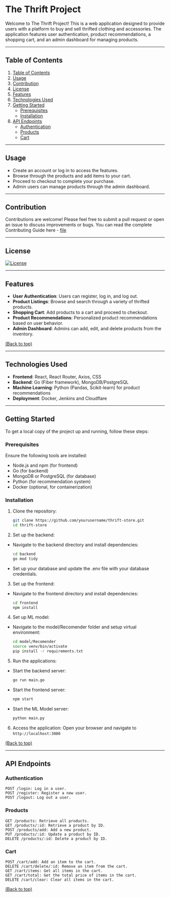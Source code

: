 # The Thrift Project

Welcome to The Thrift Project! This is a web application designed to provide users with a platform to buy and sell thrifted clothing and accessories. The application features user authentication, product recommendations, a shopping cart, and an admin dashboard for managing products.


---

## Table of Contents

1. [Table of Contents](#table-of-contents)
2. [Usage](#usage)  
3. [Contribution](#contribution)  
4. [License](#license)  
5. [Features](#features)  
6. [Technologies Used](#technologies-used)  
7. [Getting Started](#getting-started)  
    - [Prerequisites](#prerequisites)  
    - [Installation](#installation)  
8. [API Endpoints](#api-endpoints)  
    - [Authentication](#authentication)  
    - [Products](#products)  
    - [Cart](#cart)  

---

## Usage

- Create an account or log in to access the features.
- Browse through the products and add items to your cart.
- Proceed to checkout to complete your purchase.
- Admin users can manage products through the admin dashboard.

---

## Contribution
Contributions are welcome! Please feel free to submit a pull request or open an issue to discuss improvements or bugs.
You can read the complete Contributing Guide here - [file](.github/CONTRIBUTING.md)

---

## License
 [![License](https://img.shields.io/badge/License-BSD_3--Clause-blue.svg)](LICENSE)

---

## Features

- **User Authentication**: Users can register, log in, and log out.  
- **Product Listings**: Browse and search through a variety of thrifted products.  
- **Shopping Cart**: Add products to a cart and proceed to checkout.  
- **Product Recommendations**: Personalized product recommendations based on user behavior.  
- **Admin Dashboard**: Admins can add, edit, and delete products from the inventory.  

[(Back to top)](#table-of-contents)

---

## Technologies Used

- **Frontend**: React, React Router, Axios, CSS  
- **Backend**: Go (Fiber framework), MongoDB/PostgreSQL  
- **Machine Learning**: Python (Pandas, Scikit-learn) for product recommendations  
- **Deployment**: Docker, Jenkins and Cloudflare  

---

## Getting Started

To get a local copy of the project up and running, follow these steps:

### Prerequisites

Ensure the following tools are installed:  
- Node.js and npm (for frontend)  
- Go (for backend)  
- MongoDB or PostgreSQL (for database)  
- Python (for recommendation system)  
- Docker (optional, for containerization)  

### Installation

1. Clone the repository:

   ```bash
   git clone https://github.com/yourusername/thrift-store.git
   cd thrift-store
   ```

2. Set up the backend:

- Navigate to the backend directory and install dependencies:

  ``` bash
  cd backend
  go mod tidy
  ```
  
-  Set up your database and update the .env file with your database credentials.

3. Set up the frontend:

- Navigate to the frontend directory and install dependencies:

  ``` bash
  cd frontend
  npm install
  ```

4. Set up ML model:

- Navigate to the model/Recomender folder and setup virtual environment:

  ``` bash
  cd model/Recomender
  source venv/bin/activate
  pip install -r requirements.txt
  ```

5. Run the applications:

- Start the backend server:

  ``` bash
  go run main.go

  ```
- Start the frontend server:

  ``` bash
  npm start

  ```
- Start the ML Model server:

  ``` bash
  python main.py

  ```
6. Access the application:
Open your browser and navigate to `http://localhost:3000`

[(Back to top)](#table-of-contents)

---

## API Endpoints

### Authentication

    POST /login: Log in a user.
    POST /register: Register a new user.
    POST /logout: Log out a user.

### Products

    GET /products: Retrieve all products.
    GET /products/:id: Retrieve a product by ID.
    POST /products/add: Add a new product.
    PUT /products/:id: Update a product by ID.
    DELETE /products/:id: Delete a product by ID.

### Cart

    POST /cart/add: Add an item to the cart.
    DELETE /cart/delete/:id: Remove an item from the cart.
    GET /cart/items: Get all items in the cart.
    GET /cart/total: Get the total price of items in the cart.
    DELETE /cart/clear: Clear all items in the cart.
[(Back to top)](#table-of-contents)

